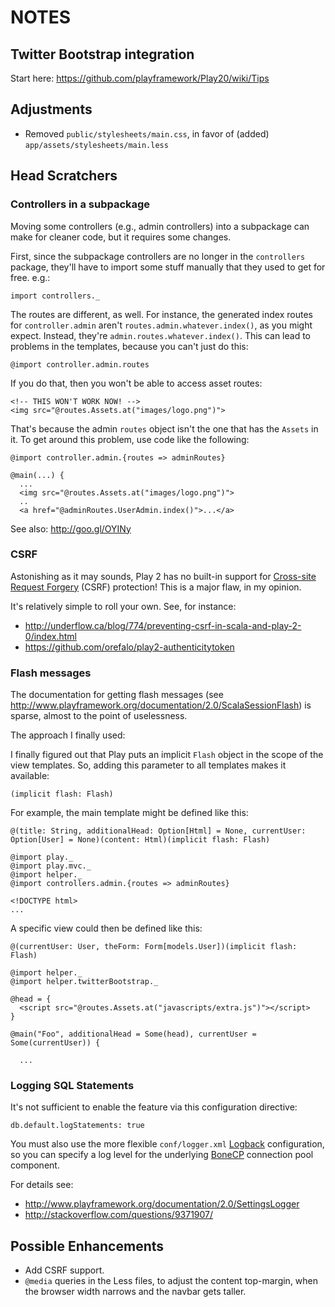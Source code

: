 # NOTES

## Twitter Bootstrap integration

Start here: <https://github.com/playframework/Play20/wiki/Tips>

## Adjustments

* Removed `public/stylesheets/main.css`, in favor of (added)
  `app/assets/stylesheets/main.less`

## Head Scratchers

### Controllers in a subpackage

Moving some controllers (e.g., admin controllers) into a subpackage can make
for cleaner code, but it requires some changes.

First, since the subpackage controllers are no longer in the `controllers`
package, they'll have to import some stuff manually that they used to get
for free. e.g.:

    import controllers._

The routes are different, as well. For instance, the generated index routes for
`controller.admin` aren't `routes.admin.whatever.index()`, as you might expect.
Instead, they're `admin.routes.whatever.index()`. This can lead to problems in
the templates, because you can't just do this:

    @import controller.admin.routes

If you do that, then you won't be able to access asset routes:

    <!-- THIS WON'T WORK NOW! -->
    <img src="@routes.Assets.at("images/logo.png")">

That's because the admin `routes` object isn't the one that has the
`Assets` in it. To get around this problem, use code like the following:

    @import controller.admin.{routes => adminRoutes}

    @main(...) {
      ...
      <img src="@routes.Assets.at("images/logo.png")">
      ..
      <a href="@adminRoutes.UserAdmin.index()">...</a>

See also: <http://goo.gl/OYINy>

### CSRF

Astonishing as it may sounds, Play 2 has no built-in support for
[Cross-site Request Forgery][] (CSRF) protection! This is a major flaw, in
my opinion.

It's relatively simple to roll your own. See, for instance:

* <http://underflow.ca/blog/774/preventing-csrf-in-scala-and-play-2-0/index.html>
* <https://github.com/orefalo/play2-authenticitytoken>

[Cross-site Request Forgery]: http://en.wikipedia.org/wiki/Cross-site_request_forgery

### Flash messages

The documentation for getting flash messages (see
<http://www.playframework.org/documentation/2.0/ScalaSessionFlash>) is
sparse, almost to the point of uselessness.

The approach I finally used:

I finally figured out that Play puts an implicit `Flash` object in the scope
of the view templates. So, adding this parameter to all templates makes it
available:

    (implicit flash: Flash)

For example, the main template might be defined like this:

    @(title: String, additionalHead: Option[Html] = None, currentUser: Option[User] = None)(content: Html)(implicit flash: Flash)

    @import play._
    @import play.mvc._
    @import helper._
    @import controllers.admin.{routes => adminRoutes}

    <!DOCTYPE html>
    ...

A specific view could then be defined like this:

    @(currentUser: User, theForm: Form[models.User])(implicit flash: Flash)

    @import helper._
    @import helper.twitterBootstrap._

    @head = {
      <script src="@routes.Assets.at("javascripts/extra.js")"></script>
    }

    @main("Foo", additionalHead = Some(head), currentUser = Some(currentUser)) {

      ...

### Logging SQL Statements

It's not sufficient to enable the feature via this configuration directive:

    db.default.logStatements: true

You must also use the more flexible `conf/logger.xml` [Logback][]
configuration, so you can specify a log level for the underlying [BoneCP][]
connection pool component.

For details see:

* <http://www.playframework.org/documentation/2.0/SettingsLogger>
* <http://stackoverflow.com/questions/9371907/>

[Logback]: http://logback.qos.ch/
[BoneCP]: http://jolbox.com/

## Possible Enhancements

* Add CSRF support.
* `@media` queries in the Less files, to adjust the content top-margin,
  when the browser width narrows and the navbar gets taller.
